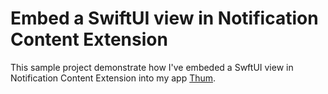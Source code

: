 #  Embed a SwiftUI view in Notification Content Extension

This sample project demonstrate how I've embeded a SwftUI view in Notification Content Extension into my app  [Thum](https://apps.apple.com/be/app/thum-events-reminders/id1549820386).
